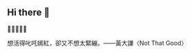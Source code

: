 ## Hi there 💙

<!--
**Ashley-L92/Ashley-L92** is a ✨ _special_ ✨ repository because its `README.md` (this file) appears on your GitHub profile.

Here are some ideas to get you started:

- 🔭 I’m currently working on ...
- 🌱 I’m currently learning ...
- 👯 I’m looking to collaborate on ...
- 🤔 I’m looking for help with ...
- 💬 Ask me about ...
- 📫 How to reach me: ...
- 😄 Pronouns: ...
- ⚡ Fun fact: ...
-->
<p>💙💙💙💙💙</p>
想活得叱吒嫣紅，卻又不想太緊繃。——黃大謙〈Not That Good〉
